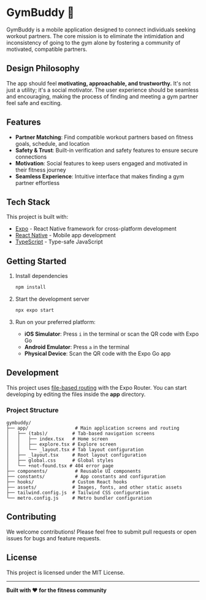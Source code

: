 # GymBuddy 💪

GymBuddy is a mobile application designed to connect individuals seeking workout partners. The core mission is to eliminate the intimidation and inconsistency of going to the gym alone by fostering a community of motivated, compatible partners.

## Design Philosophy

The app should feel **motivating, approachable, and trustworthy.** It's not just a utility; it's a social motivator. The user experience should be seamless and encouraging, making the process of finding and meeting a gym partner feel safe and exciting.

## Features

- **Partner Matching**: Find compatible workout partners based on fitness goals, schedule, and location
- **Safety & Trust**: Built-in verification and safety features to ensure secure connections
- **Motivation**: Social features to keep users engaged and motivated in their fitness journey
- **Seamless Experience**: Intuitive interface that makes finding a gym partner effortless

## Tech Stack

This project is built with:
- [Expo](https://expo.dev) - React Native framework for cross-platform development
- [React Native](https://reactnative.dev) - Mobile app development
- [TypeScript](https://www.typescriptlang.org) - Type-safe JavaScript

## Getting Started

1. Install dependencies

   ```bash
   npm install
   ```

2. Start the development server

   ```bash
   npx expo start
   ```

3. Run on your preferred platform:
   - **iOS Simulator**: Press `i` in the terminal or scan the QR code with Expo Go
   - **Android Emulator**: Press `a` in the terminal
   - **Physical Device**: Scan the QR code with the Expo Go app

## Development

This project uses [file-based routing](https://docs.expo.dev/router/introduction) with the Expo Router. You can start developing by editing the files inside the **app** directory.

### Project Structure

```
gymbuddy/
├── app/                 # Main application screens and routing
│   ├── (tabs)/         # Tab-based navigation screens
│   │   ├── index.tsx   # Home screen
│   │   ├── explore.tsx # Explore screen
│   │   └── _layout.tsx # Tab layout configuration
│   ├── _layout.tsx     # Root layout configuration
│   ├── global.css      # Global styles
│   └── +not-found.tsx # 404 error page
├── components/          # Reusable UI components
├── constants/           # App constants and configuration
├── hooks/              # Custom React hooks
├── assets/             # Images, fonts, and other static assets
├── tailwind.config.js  # Tailwind CSS configuration
└── metro.config.js     # Metro bundler configuration
```

## Contributing

We welcome contributions! Please feel free to submit pull requests or open issues for bugs and feature requests.

## License

This project is licensed under the MIT License.

---

**Built with ❤️ for the fitness community**
